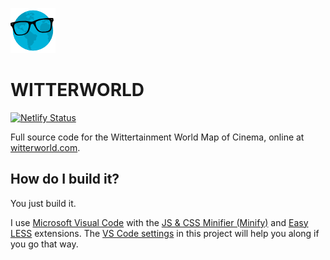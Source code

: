 ![icon](images/icon72.png)

# WITTERWORLD

[![Netlify Status](https://api.netlify.com/api/v1/badges/4218c2f7-c137-4a55-b85a-19235fba62d0/deploy-status)](https://app.netlify.com/sites/witterworld/deploys)

Full source code for the Wittertainment World Map of Cinema, online at [witterworld.com](https://witterworld.com).

## How do I build it?

You just build it.

I use [Microsoft Visual Code](https://code.visualstudio.com/) with the [JS & CSS Minifier (Minify)](https://marketplace.visualstudio.com/items?itemName=olback.es6-css-minify) and [Easy LESS](https://marketplace.visualstudio.com/items?itemName=mrcrowl.easy-less) extensions. The [VS Code settings](.vscode/settings.json) in this project will help you along if you go that way.
